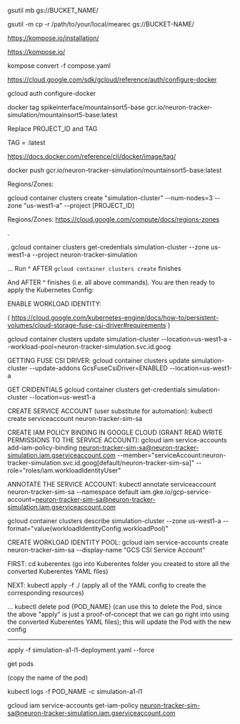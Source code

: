gsutil mb gs://BUCKET_NAME/

gsutil -m cp -r /path/to/your/local/mearec gs://BUCKET-NAME/

https://kompose.io/installation/

https://kompose.io/

kompose convert -f compose.yaml

https://cloud.google.com/sdk/gcloud/reference/auth/configure-docker

gcloud auth configure-docker

docker tag spikeinterface/mountainsort5-base gcr.io/neuron-tracker-simulation/mountainsort5-base:latest

Replace PROJECT_ID and TAG

TAG = :latest

https://docs.docker.com/reference/cli/docker/image/tag/

docker push gcr.io/neuron-tracker-simulation/mountainsort5-base:latest

Regions/Zones:

gcloud container clusters create "simulation-cluster" --num-nodes=3 --zone "us-west1-a" --project [PROJECT_ID]

Regions/Zones:
https://cloud.google.com/compute/docs/regions-zones

.

.
gcloud container clusters get-credentials simulation-cluster --zone us-west1-a --project neuron-tracker-simulation

...
Run ^ AFTER `gcloud container clusters create` finishes

And AFTER ^ finishes (i.e. all above commands). You are then ready to apply the Kubernetes Config:


ENABLE WORKLOAD IDENTITY:

( https://cloud.google.com/kubernetes-engine/docs/how-to/persistent-volumes/cloud-storage-fuse-csi-driver#requirements )

gcloud container clusters update simulation-cluster  --location=us-west1-a --workload-pool=neuron-tracker-simulation.svc.id.goog


GETTING FUSE CSI DRIVER:
gcloud container clusters update simulation-cluster --update-addons GcsFuseCsiDriver=ENABLED --location=us-west1-a

GET CRIDENTIALS
gcloud container clusters get-credentials simulation-cluster --location=us-west1-a

CREATE SERVICE ACCOUNT (user substitute for automation):
kubectl create serviceaccount neuron-tracker-sim-sa

CREATE IAM POLICY BINDING IN GOOGLE CLOUD (GRANT READ WRITE PERMISSIONS TO THE SERVICE ACCOUNT):
gcloud iam service-accounts add-iam-policy-binding neuron-tracker-sim-sa@neuron-tracker-simulation.iam.gserviceaccount.com --member="serviceAccount:neuron-tracker-simulation.svc.id.goog[default/neuron-tracker-sim-sa]" --role="roles/iam.workloadIdentityUser"

ANNOTATE THE SERVICE ACCOUNT:
kubectl annotate serviceaccount neuron-tracker-sim-sa --namespace default iam.gke.io/gcp-service-account=neuron-tracker-sim-sa@neuron-tracker-simulation.iam.gserviceaccount.com

gcloud container clusters describe simulation-cluster --zone us-west1-a --format="value(workloadIdentityConfig.workloadPool)"

CREATE WORKLOAD IDENTITY POOL:
gcloud iam service-accounts create neuron-tracker-sim-sa --display-name "GCS CSI Service Account"



FIRST:
cd kuberentes
(go into Kuberentes folder you created to store all the converted Kuberentes YAML files)

NEXT:
kubectl apply -f ./
(apply all of the YAML config to create the corresponding resources)

...
kubectl delete pod {POD_NAME}
(can use this to delete the Pod, since the above "apply" is just a proof-of-concept that we can go right into using the converted Kuberentes YAML files); this will update the Pod with the new config

_____

apply -f simulation-a1-l1-deployment.yaml --force

get pods

(copy the name of the pod)

kubectl logs -f POD_NAME -c simulation-a1-l1


gcloud iam service-accounts get-iam-policy neuron-tracker-sim-sa@neuron-tracker-simulation.iam.gserviceaccount.com

